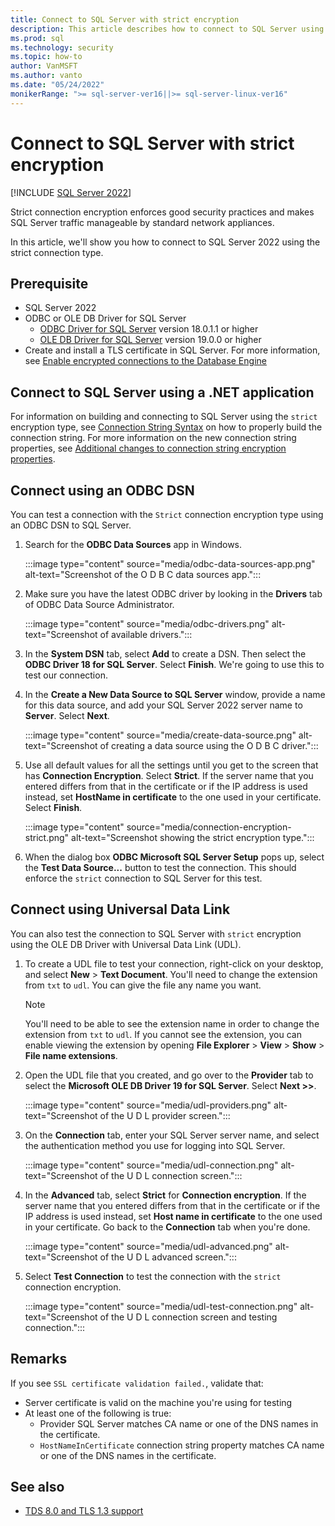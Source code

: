 ```yaml
---
title: Connect to SQL Server with strict encryption
description: This article describes how to connect to SQL Server using the strict encryption type
ms.prod: sql
ms.technology: security
ms.topic: how-to
author: VanMSFT
ms.author: vanto
ms.date: "05/24/2022"
monikerRange: ">= sql-server-ver16||>= sql-server-linux-ver16"
---
```


# Connect to SQL Server with strict encryption

[!INCLUDE [SQL Server 2022](../../../includes/applies-to-version/sqlserver2022.md)]

Strict connection encryption enforces good security practices and makes SQL Server traffic manageable by standard network appliances.

In this article, we'll show you how to connect to SQL Server 2022 using the strict connection type.

## Prerequisite

- SQL Server 2022
- ODBC or OLE DB Driver for SQL Server
  - [ODBC Driver for SQL Server](/sql/connect/odbc/download-odbc-driver-for-sql-server) version 18.0.1.1 or higher
  - [OLE DB Driver for SQL Server](/sql/connect/oledb/download-oledb-driver-for-sql-server) version 19.0.0 or higher
- Create and install a TLS certificate in SQL Server. For more information, see [Enable encrypted connections to the Database Engine](/sql/database-engine/configure-windows/enable-encrypted-connections-to-the-database-engine)

## Connect to SQL Server using a .NET application

For information on building and connecting to SQL Server using the `strict` encryption type, see [Connection String Syntax](/dotnet/framework/data/adonet/connection-string-syntax) on how to properly build the connection string. For more information on the new connection string properties, see [Additional changes to connection string encryption properties](/sql/relational-databases/security/networking/tds-8-and-tls-1-3#additional-changes-to-connection-string-encryption-properties).

## Connect using an ODBC DSN

You can test a connection with the `Strict` connection encryption type using an ODBC DSN to SQL Server.

1. Search for the **ODBC Data Sources** app in Windows.

   :::image type="content" source="media/odbc-data-sources-app.png" alt-text="Screenshot of the O D B C data sources app.":::

1. Make sure you have the latest ODBC driver by looking in the **Drivers** tab of ODBC Data Source Administrator.

   :::image type="content" source="media/odbc-drivers.png" alt-text="Screenshot of available drivers.":::

1. In the **System DSN** tab, select **Add** to create a DSN. Then select the **ODBC Driver 18 for SQL Server**. Select **Finish**. We're going to use this to test our connection.

1. In the **Create a New Data Source to SQL Server** window, provide a name for this data source, and add your SQL Server 2022 server name to **Server**. Select **Next**.

   :::image type="content" source="media/create-data-source.png" alt-text="Screenshot of creating a data source using the O D B C driver.":::

1. Use all default values for all the settings until you get to the screen that has **Connection Encryption**. Select **Strict**. If the server name that you entered differs from that in the certificate or if the IP address is used instead, set **HostName in certificate** to the one used in your certificate. Select **Finish**.

   :::image type="content" source="media/connection-encryption-strict.png" alt-text="Screenshot showing the strict encryption type.":::

1. When the dialog box **ODBC Microsoft SQL Server Setup** pops up, select the **Test Data Source...** button to test the connection. This should enforce the `strict` connection to SQL Server for this test.

## Connect using Universal Data Link

You can also test the connection to SQL Server with `strict` encryption using the OLE DB Driver with Universal Data Link (UDL).

1. To create a UDL file to test your connection, right-click on your desktop, and select **New** > **Text Document**. You'll need to change the extension from `txt` to `udl`. You can give the file any name you want.

   > [!NOTE]
   > You'll need to be able to see the extension name in order to change the extension from `txt` to `udl`. If you cannot see the extension, you can enable viewing the extension by opening **File Explorer** > **View** > **Show** > **File name extensions**.

1. Open the UDL file that you created, and go over to the **Provider** tab to select the **Microsoft OLE DB Driver 19 for SQL Server**. Select **Next >>**.

   :::image type="content" source="media/udl-providers.png" alt-text="Screenshot of the U D L provider screen.":::

1. On the **Connection** tab, enter your SQL Server server name, and select the authentication method you use for logging into SQL Server.

   :::image type="content" source="media/udl-connection.png" alt-text="Screenshot of the U D L connection screen.":::

1. In the **Advanced** tab, select **Strict** for **Connection encryption**. If the server name that you entered differs from that in the certificate or if the IP address is used instead, set **Host name in certificate** to the one used in your certificate. Go back to the **Connection** tab when you're done.

   :::image type="content" source="media/udl-advanced.png" alt-text="Screenshot of the U D L advanced screen.":::

1. Select **Test Connection** to test the connection with the `strict` connection encryption.

   :::image type="content" source="media/udl-test-connection.png" alt-text="Screenshot of the U D L connection screen and testing connection.":::

## Remarks

If you see `SSL certificate validation failed.`, validate that:

- Server certificate is valid on the machine you're using for testing
- At least one of the following is true:
  - Provider SQL Server matches CA name or one of the DNS names in the certificate.
  - `HostNameInCertificate` connection string property matches CA name or one of the DNS names in the certificate.

## See also

- [TDS 8.0 and TLS 1.3 support](tds-8-and-tls-1-3.md)
